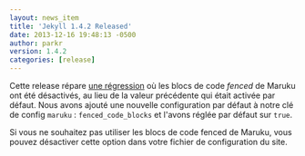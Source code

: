 ```yaml
---
layout: news_item
title: 'Jekyll 1.4.2 Released'
date: 2013-12-16 19:48:13 -0500
author: parkr
version: 1.4.2
categories: [release]
---
```


Cette release répare [une régression][] où les blocs de code *fenced* de Maruku ont été désactivés, au lieu de la valeur précédente qui était activée par défaut. 
Nous avons ajouté une nouvelle configuration par défaut 
à notre clé de config `maruku` : `fenced_code_blocks` et l'avons 
réglée par défaut sur `true`.

Si vous ne souhaitez pas utiliser les blocs de code fenced  de Maruku, 
vous pouvez désactiver cette option dans votre fichier de configuration du site.


[une régression]: https://github.com/jekyll/jekyll/pull/1830

